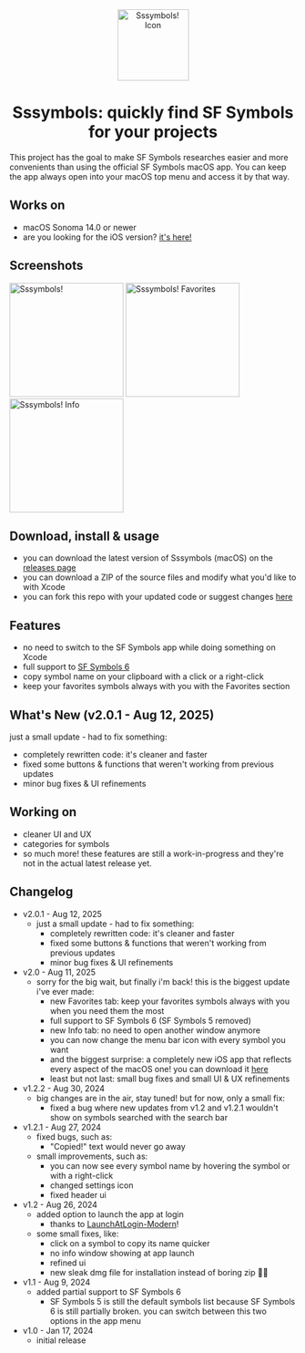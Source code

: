 <div align="center"><img width="125" alt="Sssymbols! Icon" src="https://github.com/user-attachments/assets/b1d11001-d274-4385-981d-be4eee9d9561"></div>

<div align="center"><h1>Sssymbols: quickly find SF Symbols for your projects</h1></div>
This project has the goal to make SF Symbols researches easier and more convenients than using the official SF Symbols macOS app.
You can keep the app always open into your macOS top menu and access it by that way.

## Works on
- macOS Sonoma 14.0 or newer
- are you looking for the iOS version? [it's here!](https://github.com/ddvniele/Sssymbols-iOS)

## Screenshots
<img width="200" alt="Sssymbols!" src="https://github.com/user-attachments/assets/028e41ad-a26a-4916-9d18-3a8892c576bf">
<img width="200" alt="Sssymbols! Favorites" src="https://github.com/user-attachments/assets/a6986ac2-829c-4689-a98c-fc2966cd28c0">
<img width="200" alt="Sssymbols! Info" src="https://github.com/user-attachments/assets/fe9a40b9-dd57-43bd-a9ad-c4d935df1ce9">


## Download, install & usage
- you can download the latest version of Sssymbols (macOS) on the [releases page](https://github.com/ddvniele/Sssymbols-macOS/releases/latest)
- you can download a ZIP of the source files and modify what you'd like to with Xcode
- you can fork this repo with your updated code or suggest changes [here](https://github.com/ddvniele/Sssymbols-macOS/pulls)

## Features
- no need to switch to the SF Symbols app while doing something on Xcode
- full support to [SF Symbols 6](https://developer.apple.com/sf-symbols/)
- copy symbol name on your clipboard with a click or a right-click
- keep your favorites symbols always with you with the Favorites section

## What's New (v2.0.1 - Aug 12, 2025)
just a small update - had to fix something:
- completely rewritten code: it's cleaner and faster
- fixed some buttons & functions that weren't working from previous updates
- minor bug fixes & UI refinements

## Working on
- cleaner UI and UX
- categories for symbols
- so much more! these features are still a work-in-progress and they're not in the actual latest release yet.

## Changelog
- v2.0.1 - Aug 12, 2025
  - just a small update - had to fix something:
    - completely rewritten code: it's cleaner and faster
    - fixed some buttons & functions that weren't working from previous updates
    - minor bug fixes & UI refinements
- v2.0 - Aug 11, 2025
  - sorry for the big wait, but finally i'm back! this is the biggest update i've ever made:
    - new Favorites tab: keep your favorites symbols always with you when you need them the most
    - full support to SF Symbols 6 (SF Symbols 5 removed)
    - new Info tab: no need to open another window anymore
    - you can now change the menu bar icon with every symbol you want
    - and the biggest surprise: a completely new iOS app that reflects every aspect of the macOS one! you can download it [here](https://github.com/ddvniele/Sssymbols-iOS/releases/latest)
    - least but not last: small bug fixes and small UI & UX refinements
- v1.2.2 - Aug 30, 2024
  - big changes are in the air, stay tuned! but for now, only a small fix:
    - fixed a bug where new updates from v1.2 and v1.2.1 wouldn't show on symbols searched with the search bar
- v1.2.1 - Aug 27, 2024
  - fixed bugs, such as:
    - "Copied!" text would never go away
  - small improvements, such as:
    - you can now see every symbol name by hovering the symbol or with a right-click
    - changed settings icon
    - fixed header ui
- v1.2 - Aug 26, 2024
  - added option to launch the app at login
    - thanks to [LaunchAtLogin-Modern](https://github.com/sindresorhus/LaunchAtLogin-Modern)!
  - some small fixes, like:
    - click on a symbol to copy its name quicker
    - no info window showing at app launch
    - refined ui
    - new sleak dmg file for installation instead of boring zip 🤛🏻
- v1.1 - Aug 9, 2024
  - added partial support to SF Symbols 6
    - SF Symbols 5 is still the default symbols list because SF Symbols 6 is still partially broken. you can switch between this two options in the app menu
- v1.0 - Jan 17, 2024
  - initial release
